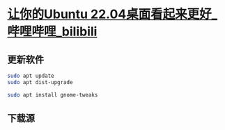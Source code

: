 
# [让你的Ubuntu 22.04桌面看起来更好_哔哩哔哩_bilibili](https://www.bilibili.com/video/BV1xg41197Mw/?vd_source=0f7bf6e98597c64847b8d689f7a280c6)

## 更新软件

```bash
sudo apt update
sudo apt dist-upgrade
```

```bash
sudo apt install gnome-tweaks
```

## 下载源